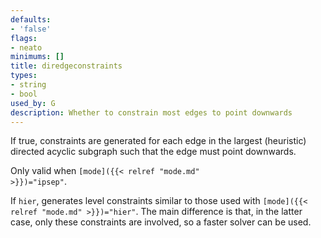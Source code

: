 ```yaml
---
defaults:
- 'false'
flags:
- neato
minimums: []
title: diredgeconstraints
types:
- string
- bool
used_by: G
description: Whether to constrain most edges to point downwards
---
```

If true, constraints are generated for each edge in the largest (heuristic)
directed acyclic subgraph such that the edge must point downwards.

Only valid when <code>[mode]({{< relref "mode.md" >}})="ipsep"</code>.

If `hier`, generates level constraints similar to those used with
<code>[mode]({{< relref "mode.md" >}})="hier"</code>. The main difference is that, in the latter
case, only these constraints are involved, so a faster solver can be used.
